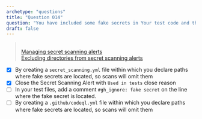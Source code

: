 ```yaml
---
archetype: "questions"
title: "Question 014"
question: "You have included some fake secrets in Your test code and they have been picked up by GitHub's secret scanning. What can You do to tell GitHub that these are fake secrets and can be ignored? (Choose two.)"
draft: false
---
```



> <br/> [Managing secret scanning alerts](https://docs.github.com/en/code-security/secret-scanning/managing-alerts-from-secret-scanning#managing-secret-scanning-alerts) 
> <br/> [Excluding directories from secret scanning alerts](https://docs.github.com/en/code-security/secret-scanning/configuring-secret-scanning-for-your-repositories#excluding-directories-from-secret-scanning-alerts-for-users)
- [x] By creating a `secret_scanning.yml` file within which you declare paths where fake secrets are located, so scans will omit them
- [x] Close the Secret Scanning Alert with `Used in tests` close reason
- [ ] In your test files, add a comment `#gh_ignore: fake secret` on the line where the fake secret is located.
- [ ] By creating a `.github/codeql.yml` file within which you declare paths where fake secrets are located, so scans will omit them
